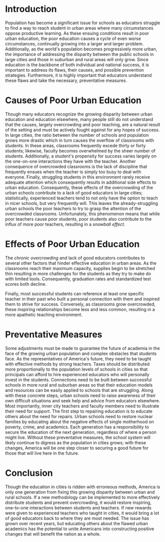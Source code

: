 # Introduction
Population has become a significant issue for schools as educators struggle to find a way to reach student in urban areas where many circumstances oppose productive learning. As these ensuing conditions result in poor urban education, the poor education causes a cycle of even worse circumstances, continually growing into a larger and larger problem. Additionally, as the world's population becomes progressively more urban, the importance of addressing the disparity between the public schools in large cities and those in suburban and rural areas will only grow. Since education is the backbone of both individual and national success, it is important to address its flaws, their causes, and possible prevention strategies. Furthermore, it is highly important that educators understand these flaws and take the necessary, preventative measures.

# Causes of Poor Urban Education
Though many educators recognize the growing disparity between urban education and education elsewhere, many people still do not understand that the causes, largely overcrowding and poor teaching, are a natural result of the setting and must be actively fought against for any hopes of success. 
In large cities, the ratio between the number of schools and population grows more drastic which in turn causes the overflow of classrooms with students. In these areas, classrooms frequently excede thirty or forty students; likewise, faculty becomes overwhelmed by the sheer number of students. Additionally, a student's propensity for success varies largely on the one-on-one interactions they have with the teacher. Another consequence of overcrowded classrooms is the lack of discipline that frequently ensues when the teacher is simply too busy to deal with everyone. Finally, struggling students in this environment rarely receive adequate attention which consequently results in additional side effects to urban education.
Consequently, these effects of the overcrowding of the urban schools contribute to a lack of good educators in large cities; statistically, experienced teachers tend to not only have the option to teach in nicer schools, but very frequently will. This leaves the already-struggling urban schools the poor teachers to try to grasp the attention of the overcrowded classrooms. Unfortunately, this phenomenon means that while poor teachers cause poor students, poor students also contribute to the influx of more poor teachers, resulting in a *snowball effect.* 

# Effects of Poor Urban Education 
The *chronic overcrowding* and lack of good educators contributes to several other factors that hinder effective education in urban areas. As the classrooms reach their maximum capacity, supplies begin to be stretched thin resulting in more challenges for the students as they try to make do with limited tools. Consequently, graduation rates and standardized test scores both decline. 

Finally, most successful students can reference at least one specific teacher in their past who built a personal connection with them and inspired them to strive for success. Conversely, as classrooms grow overcrowded, these inspiring relationships become less and less common, resulting in a more apathetic teaching environment.

# Preventative Measures
Some adjustments must be made to guarantee the future of academia in the face of the growing urban population and complex obstacles that students face. As the representatives of America's future, they need to be taught with effective methods by strong teachers. Taxes should be distributed more proportionally to the population levels of schools in cities so that principals can afford to hire experienced educators who will personally invest in the students. Connections need to be built between successful schools in more rural and suburban areas so that their education models and resources can be easily applied to schools that are struggling. Along with these concrete steps, urban schools need to raise awareness of their own difficult situations and seek help and advice from educators elsewhere. Most importantly, inner city teachers and faculty members need to illustrate their need for support. The first step to repairing education is to educate others about the need for repairs. Urban schools need to restore nuclear families by educating about the negative effects of single motherhood on poverty, crime, and academics. Each generation has a responsibility to secure the education of the next generation, regardless of where a person might live. Without these preventative measures, the school system will likely continue to digress as the population in cities grows; with these changes, America will be one step closer to securing a good future for those that will live here in the future. 

# Conclusion
Though the education in cities is ridden with erroneous methods, America is only one generation from fixing this growing disparity between urban and rural schools. If a new methodology can be implemented to more effectively distribute students and prevent overcrowding, it would restore inspiring, one-to-one interactions between students and teachers. If new rewards were given to experienced teachers who taught in cities, it would bring a lot of good educators back to where they are most needed. The issue has grown over recent years, but educating others about the flawed urban academics has the potential to unite Americans into constructing positive changes that will benefit the nation as a whole. 
